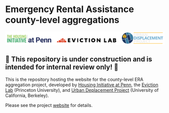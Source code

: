 # Emergency Rental Assistance county-level aggregations

![Logos of Housing Initiative at Penn, Eviction Lab, and Urban Displacement Project](https://github.com/chihyunkim/quarto-website-test/blob/2d7477aba5395ca0e626e2ab04e75f04ebf4f411/images/combined_logo.png)

## :construction: This repository is under construction and is intended for internal review only! :construction:

This is the repository hosting the website for the county-level ERA aggregation project, developed by [Housing Initiative at Penn](https://www.housinginitiative.org/), the [Eviction Lab](https://evictionlab.org/) (Princeton University), and [Urban Deplacement Project](https://www.urbandisplacement.org/) (University of California, Berkeley).

Please see the project [website](https://housinginitiative.github.io/era-county-level-dataset-public/) for details.